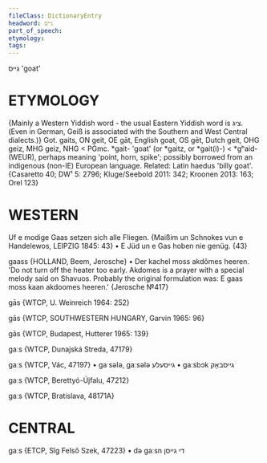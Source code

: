```yaml
---
fileClass: DictionaryEntry
headword: גייס
part_of_speech: 
etymology: 
tags: 
---
```

גייס
'goat'

ETYMOLOGY
===========
{Mainly a Western Yiddish word - the usual Eastern Yiddish word is ציג. (Even in German, Geiß is associated with the Southern and West Central dialects.)}
Got. gaits, ON geit, OE gāt, English goat, OS gēt, Dutch geit, OHG geiz, MHG geiz, NHG < PGmc. *gait- 'goat' (or *gaitz, or *gait(i)-) < *gʰaid- (WEUR), perhaps meaning 'point, horn, spike'; possibly borrowed from an indigenous (non-IE) European language.
Related: Latin haedus 'billy goat'.
{Casaretto 40; DW¹ 5: 2796; Kluge/Seebold 2011: 342; Kroonen 2013: 163; Orel 123}

WESTERN
========

Uf e modige Gaas setzen sich alle Fliegen.
{Maißim un Schnokes vun e Handelewos, LEIPZIG 1845: 43}
	•	E Jüd un e Gas hoben nie genüg. {43}

gaass {HOLLAND, Beem, Jerosche}
	•	Der kachel moss akdômes heeren. 'Do not turn off the heater too early. Akdomes is a prayer with a special melody said on Shavuos. Probably the original formulation was: E gaas moss kaan akdoomes heeren.' {Jerosche №417}

gās {WTCP, U. Weinreich 1964: 252}

gās {WTCP, SOUTHWESTERN HUNGARY, Garvin 1965: 96}

gās {WTCP, Budapest, Hutterer 1965: 139}

gaːs {WTCP, Dunajská Streda, 47179}

gaːs {WTCP, Vác, 47197}
	•	gaˑsələ, gaːsələ גייסעלע
	•	gaːsbɔk גייסבאָק

gaːs {WTCP, Berettyó-Újfalu, 47212}

gaːs {WTCP, Bratislava, 48171A} 

CENTRAL
========

gaːs {ETCP, Sîg Felső Szek, 47223}
	•	də gaːsn די גייסן